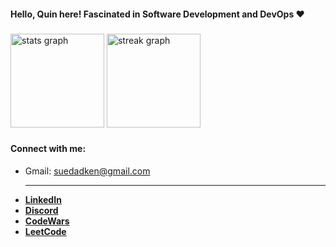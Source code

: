 <h4 align="left">Hello, Quin here! Fascinated in Software Development and DevOps ❤</h4>

###

<div align="left">
  <img src="https://github-readme-stats.vercel.app/api?username=quin1stein&hide_title=false&hide_rank=true&show_icons=true&include_all_commits=true&count_private=true&disable_animations=false&theme=dark&locale=en&hide_border=true&order=1" height="150" alt="stats graph"  />
  <img src="https://streak-stats.demolab.com?user=quin1stein&locale=en&mode=daily&theme=dark&hide_border=true&border_radius=5&order=3" height="150" alt="streak graph"  />
</div>

###

<h4 align="left">Connect with me:</h4>
<ul>
  <li>Gmail: <a href="suedadken@gmail.com">suedadken@gmail.com</a></li>
  <hr />
  <li><b><a href="https://www.linkedin.com/in/alquin-suedad/">LinkedIn</a></b></li>
  <li><b><a href="https://discord.com/users/751747538859851796">Discord</a></b></li>
  <li><b><a href="https://www.codewars.com/users/quinni">CodeWars</a></b></li>
  <li><b><a href="https://leetcode.com/u/kinSD/">LeetCode</a></b></li>
</ul>
